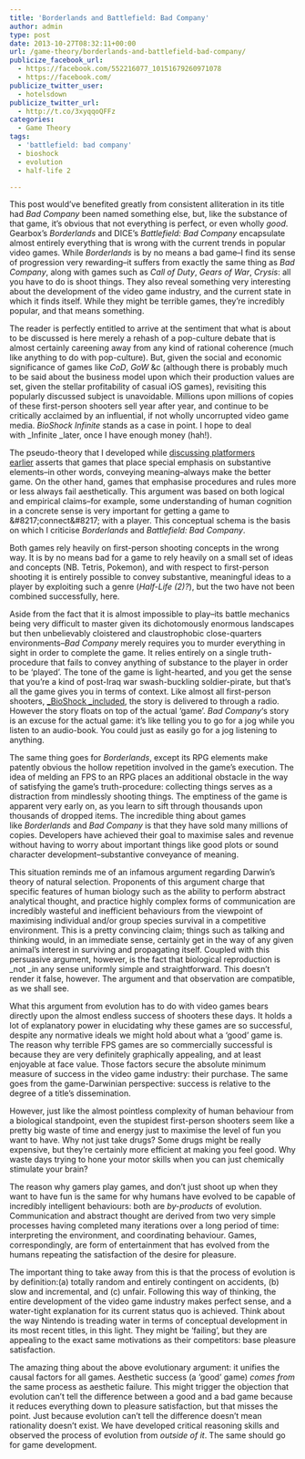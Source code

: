 ```yaml
---
title: 'Borderlands and Battlefield: Bad Company'
author: admin
type: post
date: 2013-10-27T08:32:11+00:00
url: /game-theory/borderlands-and-battlefield-bad-company/
publicize_facebook_url:
  - https://facebook.com/552216077_10151679260971078
  - https://facebook.com/
publicize_twitter_user:
  - hotelsdown
publicize_twitter_url:
  - http://t.co/3xyqqoQFFz
categories:
  - Game Theory
tags:
  - 'battlefield: bad company'
  - bioshock
  - evolution
  - half-life 2

---
```

This post would&#8217;ve benefited greatly from consistent alliteration in its title had _Bad Company_ been named something else, but, like the substance of that game, it&#8217;s obvious that not everything is perfect, or even wholly _good_. Gearbox&#8217;s _Borderlands_ and DICE&#8217;s _Battlefield: Bad Company_ encapsulate almost entirely everything that is wrong with the current trends in popular video games. While _Borderlands_ is by no means a bad game&#8211;I find its sense of progression very rewarding&#8211;it suffers from exactly the same thing as _Bad Company_, along with games such as _Call of Duty_, _Gears of War_, _Crysis_: all you have to do is shoot things. They also reveal something very interesting about the development of the video game industry, and the current state in which it finds itself. While they might be terrible games, they&#8217;re incredibly popular, and that means something.

The reader is perfectly entitled to arrive at the sentiment that what is about to be discussed is here merely a rehash of a pop-culture debate that is almost certainly careening away from any kind of rational coherence (much like anything to do with pop-culture). But, given the social and economic significance of games like _CoD_, _GoW_ &c (although there is probably much to be said about the business model upon which their production values are set, given the stellar profitability of casual iOS games), revisiting this popularly discussed subject is unavoidable. Millions upon millions of copies of these first-person shooters sell year after year, and continue to be critically acclaimed by an influential, if not wholly uncorrupted video game media. _BioShock Infinite_ stands as a case in point. I hope to deal with _Infinite _later, once I have enough money (hah!).

The pseudo-theory that I developed while [discussing platformers earlier][1] asserts that games that place special emphasis on substantive elements&#8211;in other words, conveying meaning&#8211;always make the better game. On the other hand, games that emphasise procedures and rules more or less always fail aesthetically. This argument was based on both logical and empirical claims&#8211;for example, some understanding of human cognition in a concrete sense is very important for getting a game to \&#8217;connect\&#8217; with a player. This conceptual schema is the basis on which I criticise _Borderlands_ and _Battlefield: Bad Company_.

Both games rely heavily on first-person shooting concepts in the wrong way. It is by no means bad for a game to rely heavily on a small set of ideas and concepts (NB. Tetris, Pokemon), and with respect to first-person shooting it is entirely possible to convey substantive, meaningful ideas to a player by exploiting such a genre (_Half-Life (2)?_), but the two have not been combined successfully, here.

Aside from the fact that it is almost impossible to play&#8211;its battle mechanics being very difficult to master given its dichotomously enormous landscapes but then unbelievably cloistered and claustrophobic close-quarters environments&#8211;_Bad Company_ merely requires you to murder everything in sight in order to complete the game. It relies entirely on a single truth-procedure that fails to convey anything of substance to the player in order to be &#8216;played&#8217;. The tone of the game is light-hearted, and you get the sense that you&#8217;re a kind of post-Iraq war swash-buckling soldier-pirate, but that&#8217;s all the game gives you in terms of context. Like almost all first-person shooters, [_BioShock _included][2], the story is delivered to through a radio. However the story floats on top of the actual &#8216;game&#8217;. _Bad Company_&#8216;s story is an excuse for the actual game: it&#8217;s like telling you to go for a jog while you listen to an audio-book. You could just as easily go for a jog listening to anything.

The same thing goes for _Borderlands_, except its RPG elements make patently obvious the hollow repetition involved in the game&#8217;s execution. The idea of melding an FPS to an RPG places an additional obstacle in the way of satisfying the game&#8217;s truth-procedure: collecting things serves as a distraction from mindlessly shooting things. The emptiness of the game is apparent very early on, as you learn to sift through thousands upon thousands of dropped items. The incredible thing about games like _Borderlands_ and _Bad Company_ is that they have sold many millions of copies. Developers have achieved their goal to maximise sales and revenue without having to worry about important things like good plots or sound character development&#8211;substantive conveyance of meaning.

This situation reminds me of an infamous argument regarding Darwin&#8217;s theory of natural selection. Proponents of this argument charge that specific features of human biology such as the ability to perform abstract analytical thought, and practice highly complex forms of communication are incredibly wasteful and inefficient behaviours from the viewpoint of maximising individual and/or group species survival in a competitive environment. This is a pretty convincing claim; things such as talking and thinking would, in an immediate sense, certainly get in the way of any given animal&#8217;s interest in surviving and propagating itself. Coupled with this persuasive argument, however, is the fact that biological reproduction is _not _in any sense uniformly simple and straightforward. This doesn&#8217;t render it false, however. The argument and that observation are compatible, as we shall see.

What this argument from evolution has to do with video games bears directly upon the almost endless success of shooters these days. It holds a lot of explanatory power in elucidating why these games are so successful, despite any normative ideals we might hold about what a &#8216;good&#8217; game is. The reason why terrible FPS games are so commercially successful is because they are very definitely graphically appealing, and at least enjoyable at face value. Those factors secure the absolute minimum measure of success in the video game industry: their purchase. The same goes from the game-Darwinian perspective: success is relative to the degree of a title&#8217;s dissemination.

However, just like the almost pointless complexity of human behaviour from a biological standpoint, even the stupidest first-person shooters seem like a pretty big waste of time and energy just to maximise the level of fun you want to have. Why not just take drugs? Some drugs might be really expensive, but they&#8217;re certainly more efficient at making you feel good. Why waste days trying to hone your motor skills when you can just chemically stimulate your brain?

The reason why gamers play games, and don&#8217;t just shoot up when they want to have fun is the same for why humans have evolved to be capable of incredibly intelligent behaviours: both are _by-products_ of evolution. Communication and abstract thought are derived from two very simple processes having completed many iterations over a long period of time: interpreting the environment, and coordinating behaviour. Games, correspondingly, are form of entertainment that has evolved from the humans repeating the satisfaction of the desire for pleasure.

The important thing to take away from this is that the process of evolution is by definition:(a) totally random and entirely contingent on accidents, (b) slow and incremental, and (c) unfair. Following this way of thinking, the entire development of the video game industry makes perfect sense, and a water-tight explanation for its current status quo is achieved. Think about the way Nintendo is treading water in terms of conceptual development in its most recent titles, in this light. They might be &#8216;failing&#8217;, but they are appealing to the exact same motivations as their competitors: base pleasure satisfaction.

The amazing thing about the above evolutionary argument: it unifies the causal factors for all games. Aesthetic success (a &#8216;good&#8217; game) _comes from_ the same process as aesthetic failure. This might trigger the objection that evolution can&#8217;t tell the difference between a good and a bad game because it reduces everything down to pleasure satisfaction, but that misses the point. Just because evolution can&#8217;t tell the difference doesn&#8217;t mean rationality doesn&#8217;t exist. We have developed critical reasoning skills and observed the process of evolution from _outside of it_. The same should go for game development.

 [1]: http://jumpnshoot9000.wordpress.com/2013/10/27/platforming-rules-and-narratives/ "Platforming: Rules and Narratives"
 [2]: http://jumpnshoot9000.wordpress.com/2013/10/27/bioshock-and-language/ "BioShock and Language"
